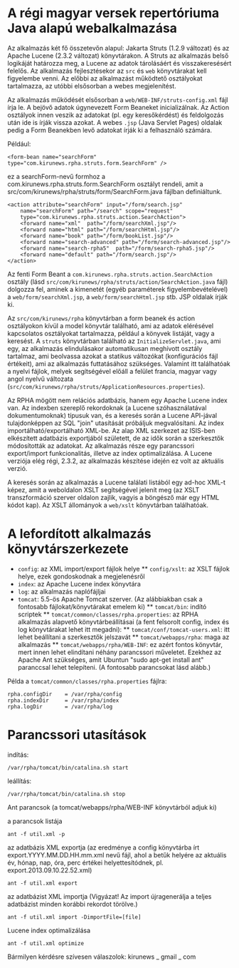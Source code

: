 A régi magyar versek repertóriuma Java alapú webalkalmazása
===

Az alkalmazás két fő összetevőn alapul: Jakarta Struts (1.2.9 változat) és az Apache Lucene (2.3.2 változat) könyvtárakon. A Struts az alkalmazás belső logikáját határozza meg, a Lucene az adatok tárolásáért és visszakeresésért felelős. Az alkalmazás fejlesztésekor az `src` és `web` könyvtárakat kell figyelembe venni. Az előbbi az alkalmazást működtető  osztályokat tartalmazza, az utóbbi elsősorban a webes megjelenítést.

Az alkalmazás működését elsősorban a `web/WEB-INF/struts-config.xml` fájl írja le. A bejövő adatok úgynevezett Form Beaneket inicializálnak. Az Action osztályok innen veszik az adatokat (pl. egy keresőkérdést) és feldolgozás után ide is írják vissza azokat. A webes `.jsp` (Java Servlet Pages) oldalak pedig a Form Beanekben levő adatokat írják ki a 
felhasználó számára.

Például:

	<form-bean name="searchForm" type="com.kirunews.rpha.struts.form.SearchForm" />

ez a searchForm-nevű formhoz a com.kirunews.rpha.struts.form.SearchForm osztályt rendeli, amit a
src/com/kirunews/rpha/struts/form/SearchForm.java fájlban definiáltunk.

	<action attribute="searchForm" input="/form/search.jsp"
		name="searchForm" path="/search" scope="request"
		type="com.kirunews.rpha.struts.action.SearchAction">
		<forward name="xml"  path="/form/searchXml.jsp"/>
		<forward name="html" path="/form/searchHtml.jsp"/>
		<forward name="book" path="/form/bookList.jsp"/>
		<forward name="search-advanced" path="/form/search-advanced.jsp"/>
		<forward name="search-rpha5"  path="/form/search-rpha5.jsp"/>
		<forward name="default" path="/form/search.jsp"/>
	</action>

Az fenti Form Beant a `com.kirunews.rpha.struts.action.SearchAction` osztály (lásd `src/com/kirunews/rpha/struts/action/SearchAction.java` fájl) dolgozza fel, aminek a kimenetét (egyéb paraméterek figyelembevételével) a `web/form/searchXml.jsp`, a `web/form/searchHtml.jsp` stb. JSP oldalak írják ki.

Az `src/com/kirunews/rpha` könyvtárban a form beanek és action osztályokon kívül a model könyvtár található, ami az adatok elérésével kapcsolatos osztályokat tartalmazza, például a könyvek listáját, vagy a keresést. A `struts` könyvtárban található az `InitializeServlet.java`, ami egy, az alkalmazás elindulásakor automatikusan meghívott osztály tartalmaz, ami beolvassa azokat a statikus változókat (konfigurációs fájl értékeit), ami az alkalmazás futtatásához szükséges. Valamint itt találhatóak a nyelvi fájlok, melyek segítségével előáll a felület francia, magyar vagy angol nyelvű változata (`src/com/kirunews/rpha/struts/ApplicationResources.properties`).

Az RPHA mögött nem relációs adatbázis, hanem egy Apache Lucene index van. Az indexben szereplő rekordoknak (a Lucene szóhasználatával dokumentumoknak) típusuk van, és a keresés során a Lucene API-jával tulajdonképpen az SQL "join" utasítását próbáljuk megvalósítani. Az index importálható/exportálható XML-be. Az alap XML szerkezet az ISIS-ben elkészített adatbázis exportjából született, de az idők során a szerkesztők módosították az adatokat. Az alkalmazás része egy parancssori export/import funkcionalitás, illetve az index optimalizálása. A Lucene verziója elég régi, 2.3.2, az alkalmazás készítése idején ez volt az aktuális verzió.

A keresés során az alkalmazás a Lucene találati listából egy ad-hoc XML-t képez, amit a weboldalon XSLT segítségével jelenít meg (az XSLT transzformáció szerver oldalon zajlik, vagyis a böngésző már egy HTML kódot kap). Az XSLT állományok a `web/xslt` könyvtárban találhatóak.

A lefordított alkalmazás könyvtárszerkezete
===

* `config`: az XML import/export fájlok helye
** `config/xslt`: az XSLT fájlok helye, ezek gondoskodnak a megjelenésről
* `index`: az Apache Lucene index könyvtára
* `log`: az alkalmazás naplófájljai
* `tomcat`: 5.5-ös Apache Tomcat szerver. (Az alábbiakban csak a fontosabb fájlokat/könyvtárakat emelem ki)
** `tomcat/bin`: indító scriptek
** `tomcat/common/classes/rpha.properties`: az RPHA alkalmazás alapvető könyvtárbeállításai (a fent felsorolt config, index és log könyvtárakat lehet itt megadni):
** `tomcat/conf/tomcat-users.xml`: itt lehet beállítani a szerkesztők jelszavát
** `tomcat/webapps/rpha`: maga az alkalmazás
** `tomcat/webapps/rpha/WEB-INF`: ez azért fontos könyvtár, mert innen lehet elindítani néhány parancssori műveletet. Ezekhez az Apache Ant szükséges, amit Ubuntun "sudo apt-get install ant" paranccsal lehet telepíteni. (A fontosabb parancsokat lásd alább.)

Példa a `tomcat/common/classes/rpha.properties` fájlra:

	rpha.configDir    = /var/rpha/config
	rpha.indexDir     = /var/rpha/index
	rpha.logDir       = /var/rpha/log

Parancssori utasítások
===
indítás:

	/var/rpha/tomcat/bin/catalina.sh start

leállítás:

	/var/rpha/tomcat/bin/catalina.sh stop

Ant parancsok (a tomcat/webapps/rpha/WEB-INF könyvtárból adjuk ki)

a parancsok listája

	ant -f util.xml -p

az adatbázis XML exportja (az eredménye a config könyvtárba írt export.YYYY.MM.DD.HH.mm.xml nevű fájl, ahol a betűk helyére az aktuális év, hónap, nap, óra, perc értékei helyettesítódnek, pl. export.2013.09.10.22.52.xml)

	ant -f util.xml export

az adatbázist XML importja (Vigyázat! Az import újragenerálja a teljes adatbázist minden korábbi rekordot törölve.)

	ant -f util.xml import -DimportFile=[file]

Lucene index optimalizálása

	ant -f util.xml optimize

Bármilyen kérdésre szívesen válaszolok: kirunews _ gmail _ com
